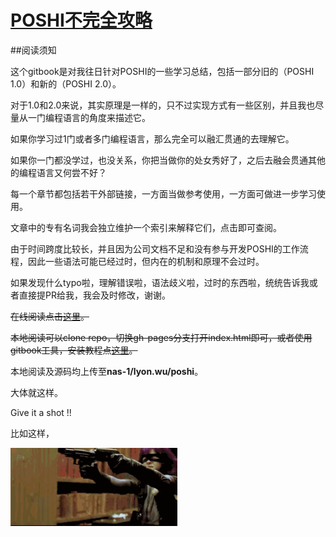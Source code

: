 # [POSHI不完全攻略](http://haoliangwu.github.io/poshi/)

##阅读须知

这个gitbook是对我往日针对POSHI的一些学习总结，包括一部分旧的（POSHI 1.0）和新的（POSHI 2.0）。

对于1.0和2.0来说，其实原理是一样的，只不过实现方式有一些区别，并且我也尽量从一门编程语言的角度来描述它。

如果你学习过1门或者多门编程语言，那么完全可以融汇贯通的去理解它。

如果你一门都没学过，也没关系，你把当做你的处女秀好了，之后去融会贯通其他的编程语言又何尝不好？

每一个章节都包括若干外部链接，一方面当做参考使用，一方面可做进一步学习使用。

文章中的专有名词我会独立维护一个索引来解释它们，点击即可查阅。

由于时间跨度比较长，并且因为公司文档不足和没有参与开发POSHI的工作流程，因此一些语法可能已经过时，但内在的机制和原理不会过时。

如果发现什么typo啦，理解错误啦，语法歧义啦，过时的东西啦，统统告诉我或者直接提PR给我，我会及时修改，谢谢。

~~在线阅读点击[这里](http://haoliangwu.github.io/poshi/)。~~

~~本地阅读可以clone repo，切换gh-pages分支打开index.html即可，或者使用gitbook工具，安装教程点[这里](http://www.chengweiyang.cn/gitbook/basic-usage/README.html)。~~

本地阅读及源码均上传至**nas-1/lyon.wu/poshi**。

大体就这样。

Give it a shot !! 

比如这样，

![Just Do it](image/shot.gif)